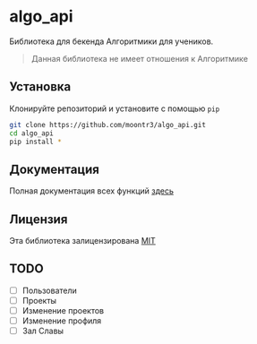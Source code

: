 # algo_api

Библиотека для бекенда Алгоритмики для учеников.
> Данная библиотека не имеет отношения к Алгоритмике

## Установка

Клонируйте репозиторий и установите с помощью `pip`

```bash
git clone https://github.com/moontr3/algo_api.git
cd algo_api
pip install *
```

## Документация

Полная документация всех функций [здесь](docs/reference.md)

## Лицензия

Эта библиотека залицензирована [MIT](LICENSE)

## TODO

- [ ] Пользователи
- [ ] Проекты
- [ ] Изменение проектов
- [ ] Изменение профиля
- [ ] Зал Славы